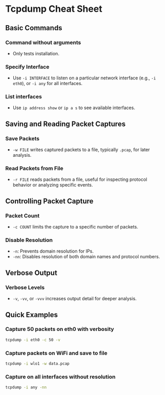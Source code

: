 # Tcpdump Cheat Sheet

## Basic Commands

### Command without arguments
- Only tests installation.

### Specify Interface
- Use `-i INTERFACE` to listen on a particular network interface (e.g., `-i eth0`), or `-i any` for all interfaces.

### List interfaces
- Use `ip address show` or `ip a s` to see available interfaces.

## Saving and Reading Packet Captures

### Save Packets
- `-w FILE` writes captured packets to a file, typically `.pcap`, for later analysis.

### Read Packets from File
- `-r FILE` reads packets from a file, useful for inspecting protocol behavior or analyzing specific events.

## Controlling Packet Capture

### Packet Count
- `-c COUNT` limits the capture to a specific number of packets.

### Disable Resolution
- `-n`: Prevents domain resolution for IPs.
- `-nn`: Disables resolution of both domain names and protocol numbers.

## Verbose Output

### Verbose Levels
- `-v`, `-vv`, or `-vvv` increases output detail for deeper analysis.

## Quick Examples

### Capture 50 packets on eth0 with verbosity
```bash
tcpdump -i eth0 -c 50 -v
```

### Capture packets on WiFi and save to file
```bash
tcpdump -i wlo1 -w data.pcap
```

### Capture on all interfaces without resolution
```bash
tcpdump -i any -nn
```